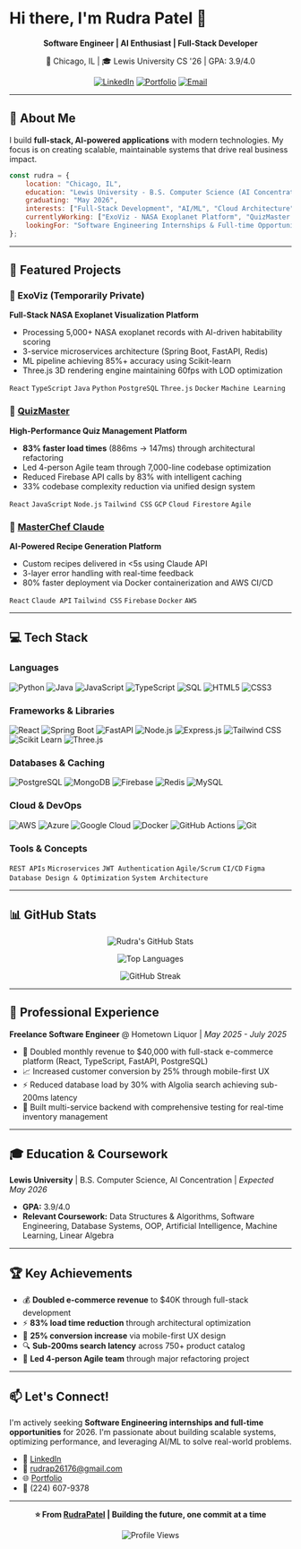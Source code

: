 # Hi there, I'm Rudra Patel 👋

<div align="center">
  
  **Software Engineer | AI Enthusiast | Full-Stack Developer**
  
  📍 Chicago, IL | 🎓 Lewis University CS '26 | GPA: 3.9/4.0
  
  [![LinkedIn](https://img.shields.io/badge/LinkedIn-0077B5?style=for-the-badge&logo=linkedin&logoColor=white)](https://www.linkedin.com/in/rudrapatel09/)
  [![Portfolio](https://img.shields.io/badge/Portfolio-000000?style=for-the-badge&logo=vercel&logoColor=white)](https://rudrapatel-website.azurewebsites.net/)
  [![Email](https://img.shields.io/badge/Email-D14836?style=for-the-badge&logo=gmail&logoColor=white)](mailto:rudrap26176@gmail.com)
  
</div>

---

## 💼 About Me

I build **full-stack, AI-powered applications** with modern technologies. My focus is on creating scalable, maintainable systems that drive real business impact.
```javascript
const rudra = {
    location: "Chicago, IL",
    education: "Lewis University - B.S. Computer Science (AI Concentration)",
    graduating: "May 2026",
    interests: ["Full-Stack Development", "AI/ML", "Cloud Architecture", "Performance Optimization"],
    currentlyWorking: ["ExoViz - NASA Exoplanet Platform", "QuizMaster Performance Optimization"],
    lookingFor: "Software Engineering Internships & Full-time Opportunities"
};
```

---

## 🚀 Featured Projects

### 🌌 ExoViz (Temporarily Private)
**Full-Stack NASA Exoplanet Visualization Platform**
- Processing 5,000+ NASA exoplanet records with AI-driven habitability scoring
- 3-service microservices architecture (Spring Boot, FastAPI, Redis)
- ML pipeline achieving 85%+ accuracy using Scikit-learn
- Three.js 3D rendering engine maintaining 60fps with LOD optimization

`React` `TypeScript` `Java` `Python` `PostgreSQL` `Three.js` `Docker` `Machine Learning`

### 🎯 [QuizMaster](https://github.com/QuizMasterInc/QuizMaster)
**High-Performance Quiz Management Platform**
- **83% faster load times** (886ms → 147ms) through architectural refactoring
- Led 4-person Agile team through 7,000-line codebase optimization
- Reduced Firebase API calls by 83% with intelligent caching
- 33% codebase complexity reduction via unified design system

`React` `JavaScript` `Node.js` `Tailwind CSS` `GCP` `Cloud Firestore` `Agile`

### 🍳 [MasterChef Claude](https://github.com/rpat9/MasterChef-Claude)
**AI-Powered Recipe Generation Platform**
- Custom recipes delivered in <5s using Claude API
- 3-layer error handling with real-time feedback
- 80% faster deployment via Docker containerization and AWS CI/CD

`React` `Claude API` `Tailwind CSS` `Firebase` `Docker` `AWS`

---

## 💻 Tech Stack

### Languages
![Python](https://img.shields.io/badge/Python-3776AB?style=for-the-badge&logo=python&logoColor=white)
![Java](https://img.shields.io/badge/Java-ED8B00?style=for-the-badge&logo=openjdk&logoColor=white)
![JavaScript](https://img.shields.io/badge/JavaScript-F7DF1E?style=for-the-badge&logo=javascript&logoColor=black)
![TypeScript](https://img.shields.io/badge/TypeScript-007ACC?style=for-the-badge&logo=typescript&logoColor=white)
![SQL](https://img.shields.io/badge/SQL-4479A1?style=for-the-badge&logo=mysql&logoColor=white)
![HTML5](https://img.shields.io/badge/HTML5-E34F26?style=for-the-badge&logo=html5&logoColor=white)
![CSS3](https://img.shields.io/badge/CSS3-1572B6?style=for-the-badge&logo=css3&logoColor=white)

### Frameworks & Libraries
![React](https://img.shields.io/badge/React-20232A?style=for-the-badge&logo=react&logoColor=61DAFB)
![Spring Boot](https://img.shields.io/badge/Spring_Boot-6DB33F?style=for-the-badge&logo=spring-boot&logoColor=white)
![FastAPI](https://img.shields.io/badge/FastAPI-009688?style=for-the-badge&logo=fastapi&logoColor=white)
![Node.js](https://img.shields.io/badge/Node.js-43853D?style=for-the-badge&logo=node.js&logoColor=white)
![Express.js](https://img.shields.io/badge/Express.js-404D59?style=for-the-badge&logo=express&logoColor=white)
![Tailwind CSS](https://img.shields.io/badge/Tailwind_CSS-38B2AC?style=for-the-badge&logo=tailwind-css&logoColor=white)
![Scikit Learn](https://img.shields.io/badge/scikit--learn-F7931E?style=for-the-badge&logo=scikit-learn&logoColor=white)
![Three.js](https://img.shields.io/badge/Three.js-000000?style=for-the-badge&logo=three.js&logoColor=white)

### Databases & Caching
![PostgreSQL](https://img.shields.io/badge/PostgreSQL-316192?style=for-the-badge&logo=postgresql&logoColor=white)
![MongoDB](https://img.shields.io/badge/MongoDB-4EA94B?style=for-the-badge&logo=mongodb&logoColor=white)
![Firebase](https://img.shields.io/badge/Firebase-FFCA28?style=for-the-badge&logo=firebase&logoColor=black)
![Redis](https://img.shields.io/badge/Redis-DC382D?style=for-the-badge&logo=redis&logoColor=white)
![MySQL](https://img.shields.io/badge/MySQL-005C84?style=for-the-badge&logo=mysql&logoColor=white)

### Cloud & DevOps
![AWS](https://img.shields.io/badge/AWS-232F3E?style=for-the-badge&logo=amazon-aws&logoColor=white)
![Azure](https://img.shields.io/badge/Microsoft_Azure-0089D6?style=for-the-badge&logo=microsoft-azure&logoColor=white)
![Google Cloud](https://img.shields.io/badge/Google_Cloud-4285F4?style=for-the-badge&logo=google-cloud&logoColor=white)
![Docker](https://img.shields.io/badge/Docker-2496ED?style=for-the-badge&logo=docker&logoColor=white)
![GitHub Actions](https://img.shields.io/badge/GitHub_Actions-2088FF?style=for-the-badge&logo=github-actions&logoColor=white)
![Git](https://img.shields.io/badge/Git-F05032?style=for-the-badge&logo=git&logoColor=white)

### Tools & Concepts
`REST APIs` `Microservices` `JWT Authentication` `Agile/Scrum` `CI/CD` `Figma` `Database Design & Optimization` `System Architecture`

---

## 📊 GitHub Stats

<div align="center">
  
  ![Rudra's GitHub Stats](https://github-readme-stats.vercel.app/api?username=rpat9&show_icons=true&theme=radical&hide_border=true&bg_color=0D1117)
  
  ![Top Languages](https://github-readme-stats.vercel.app/api/top-langs/?username=rpat9&layout=compact&theme=radical&hide_border=true&bg_color=0D1117)
  
  ![GitHub Streak](https://github-readme-streak-stats.herokuapp.com/?user=rpat9&theme=radical&hide_border=true&background=0D1117)

</div>

---

## 💼 Professional Experience

**Freelance Software Engineer** @ Hometown Liquor | *May 2025 - July 2025*
- 🚀 Doubled monthly revenue to $40,000 with full-stack e-commerce platform (React, TypeScript, FastAPI, PostgreSQL)
- 📈 Increased customer conversion by 25% through mobile-first UX
- ⚡ Reduced database load by 30% with Algolia search achieving sub-200ms latency
- 🔧 Built multi-service backend with comprehensive testing for real-time inventory management

---

## 🎓 Education & Coursework

**Lewis University** | B.S. Computer Science, AI Concentration | *Expected May 2026*
- **GPA:** 3.9/4.0
- **Relevant Coursework:** Data Structures & Algorithms, Software Engineering, Database Systems, OOP, Artificial Intelligence, Machine Learning, Linear Algebra

---

## 🏆 Key Achievements

- 💰 **Doubled e-commerce revenue** to $40K through full-stack development
- ⚡ **83% load time reduction** through architectural optimization
- 🎯 **25% conversion increase** via mobile-first UX design
- 🔍 **Sub-200ms search latency** across 750+ product catalog
- 👥 **Led 4-person Agile team** through major refactoring project

---

## 📫 Let's Connect!

I'm actively seeking **Software Engineering internships and full-time opportunities** for 2026. I'm passionate about building scalable systems, optimizing performance, and leveraging AI/ML to solve real-world problems.

- 💼 [LinkedIn](https://www.linkedin.com/in/rudrapatel09/)
- 📧 [rudrap26176@gmail.com](mailto:rudrap26176@gmail.com)
- 🌐 [Portfolio](your-portfolio-link)
- 📱 (224) 607-9378

---

<div align="center">
  
  **⭐️ From [RudraPatel](https://github.com/rpat9) | Building the future, one commit at a time**
  
  ![Profile Views](https://komarev.com/ghpvc/?username=rpat9&color=blueviolet&style=for-the-badge)

</div>
